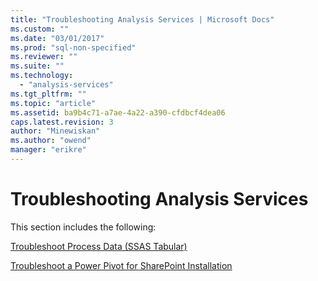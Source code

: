 ```yaml
---
title: "Troubleshooting Analysis Services | Microsoft Docs"
ms.custom: ""
ms.date: "03/01/2017"
ms.prod: "sql-non-specified"
ms.reviewer: ""
ms.suite: ""
ms.technology: 
  - "analysis-services"
ms.tgt_pltfrm: ""
ms.topic: "article"
ms.assetid: ba9b4c71-a7ae-4a22-a390-cfdbcf4dea06
caps.latest.revision: 3
author: "Minewiskan"
ms.author: "owend"
manager: "erikre"
---
```

# Troubleshooting Analysis Services
This section includes the following:

[Troubleshoot Process Data (SSAS Tabular)](../analysis-services/troubleshoot-process-data-ssas-tabular.md)

[Troubleshoot a Power Pivot for SharePoint Installation](../analysis-services/troubleshoot-a-power-pivot-for-sharepoint-installation.md)

  

